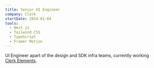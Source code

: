 ```yaml
---
title: Senior UI Engineer
company: Clerk
startDate: 2024-01-04
tools:
  - Next.js
  - Tailwind CSS
  - TypeScript
  - Framer Motion
---
```


UI Engineer apart of the design and SDK infra teams, currently working [Clerk Elements](https://clerk.com/docs/elements/overview).
